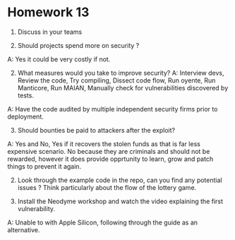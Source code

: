 # Homework 13

1. Discuss in your teams

1. Should projects spend more on security ?

A: Yes it could be very costly if not.

2. What measures would you take to improve security? 
A: Interview devs, Review the code, Try compiling, Dissect code flow, Run oyente, Run Manticore, Run MAIAN, Manually check for vulnerabilities discovered by tests.

A: Have the code audited by multiple independent security firms prior to deployment.

3. Should bounties be paid to attackers after the exploit?

A: Yes and No, Yes if it recovers the stolen funds as that is far less expensive scenario. No because they are criminals and should not be rewarded, however it does provide opprtunity to learn, grow and patch things to prevent it again.

2. Look through the example code in the repo, can you find any potential issues ? Think particularly about the flow of the lottery game.

3. Install the Neodyme workshop and watch the video explaining the first vulnerability.

A: Unable to with Apple Silicon, following through the guide as an alternative.